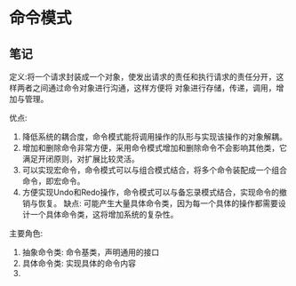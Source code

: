 # 命令模式

## 笔记
定义:将一个请求封装成一个对象，使发出请求的责任和执行请求的责任分开，这样两者之间通过命令对象进行沟通，这样方便将
对象进行存储，传递，调用，增加与管理。

优点:
1. 降低系统的耦合度，命令模式能将调用操作的队形与实现该操作的对象解耦。
2. 增加和删除命令非常方便，采用命令模式增加和删除命令不会影响其他类，它满足开闭原则，对扩展比较灵活。
3. 可以实现宏命令，命令模式可以与组合模式结合，将多个命令装配成一个组合命令，即宏命令。
4. 方便实现Undo和Redo操作，命令模式可以与备忘录模式结合，实现命令的撤销与恢复。
缺点:
可能产生大量具体命令类，因为每一个具体的操作都需要设计一个具体命令类，这将增加系统的复杂性。

主要角色:
1. 抽象命令类: 命令基类，声明通用的接口
2. 具体命令类: 实现具体的命令内容
3. 
